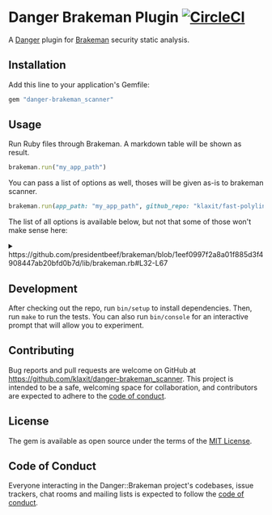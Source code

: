 # Danger Brakeman Plugin [![CircleCI](https://circleci.com/gh/klaxit/danger-brakeman_scanner.svg?style=svg)](https://circleci.com/gh/klaxit/danger-brakeman_scanner)

A [Danger] plugin for [Brakeman] security static analysis.

## Installation

Add this line to your application's Gemfile:

```ruby
gem "danger-brakeman_scanner"
```

## Usage

Run Ruby files through Brakeman. A markdown table will be shown as result.

```ruby
brakeman.run("my_app_path")
```

You can pass a list of options as well, thoses will be given as-is to brakeman
scanner.

```ruby
brakeman.run(app_path: "my_app_path", github_repo: "klaxit/fast-polylines")
```

The list of all options is available below, but not that some of those won't make sense here:

<details>
<summary>
https://github.com/presidentbeef/brakeman/blob/1eef0997f2a8a01f885d3f4908447ab20bfd0b7d/lib/brakeman.rb#L32-L67
</summary>

- `:app_path` - path to root of Rails app (required)
- `:additional_checks_path` - array of additional directories containing additional out-of-tree checks to run
- `:additional_libs_path` - array of additional application relative lib directories (ex. app/mailers) to process
- `:assume_all_routes` - assume all methods are routes (default: true)
- `:check_arguments` - check arguments of methods (default: true)
- `:collapse_mass_assignment` - report unprotected models in single warning (default: false)
- `:combine_locations` - combine warning locations (default: true)
- `:config_file` - configuration file
- `:escape_html` - escape HTML by default (automatic)
- `:exit_on_error` - only affects Commandline module (default: true)
- `:exit_on_warn` - only affects Commandline module (default: true)
- `:github_repo` - github repo to use for file links (user/repo[/path][@ref])
- `:highlight_user_input` - highlight user input in reported warnings (default: true)
- `:html_style` - path to CSS file
- `:ignore_model_output` - consider models safe (default: false)
- `:index_libs` - add libraries to call index (default: true)
- `:interprocedural` - limited interprocedural processing of method calls (default: false)
- `:message_limit` - limit length of messages
- `:min_confidence` - minimum confidence (0-2, 0 is highest)
- `:output_files` - files for output
- `:output_formats` - formats for output (:to_s, :to_tabs, :to_csv, :to_html)
- `:parallel_checks` - run checks in parallel (default: true)
- `:parser_timeout` - set timeout for parsing an individual file (default: 10 seconds)
- `:print_report` - if no output file specified, print to stdout (default: false)
- `:quiet` - suppress most messages (default: true)
- `:rails3` - force Rails 3 mode (automatic)
- `:rails4` - force Rails 4 mode (automatic)
- `:rails5` - force Rails 5 mode (automatic)
- `:rails6` - force Rails 6 mode (automatic)
- `:report_routes` - show found routes on controllers (default: false)
- `:run_checks` - array of checks to run (run all if not specified)
- `:safe_methods` - array of methods to consider safe
- `:skip_libs` - do not process lib/ directory (default: false)
- `:skip_checks` - checks not to run (run all if not specified)
- `:absolute_paths` - show absolute path of each file (default: false)
- `:summary_only` - only output summary section of report for plain/table (:summary_only, :no_summary, true)

</details>

## Development

After checking out the repo, run `bin/setup` to install dependencies. Then, run `make` to run the tests. You can also run `bin/console` for an interactive prompt that will allow you to experiment.

## Contributing

Bug reports and pull requests are welcome on GitHub at https://github.com/klaxit/danger-brakeman_scanner. This project is intended to be a safe, welcoming space for collaboration, and contributors are expected to adhere to the [code of conduct].


## License

The gem is available as open source under the terms of the [MIT License](https://opensource.org/licenses/MIT).

## Code of Conduct

Everyone interacting in the Danger::Brakeman project's codebases, issue trackers, chat rooms and mailing lists is expected to follow the [code of conduct].

[code of conduct]: https://github.com/klaxit/danger-brakeman_scanner/blob/master/CODE_OF_CONDUCT.md
[brakeman]: https://brakemanscanner.org/
[danger]: https://danger.systems/ruby/
